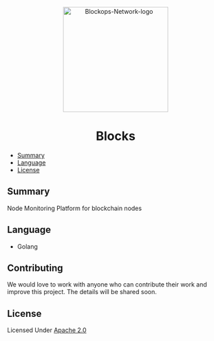 <p align="center">
  <a href="https://app.blockops.network" title="Blockops Network">
    <img src="./assets/img/blockops-logo.png" alt="Blockops-Network-logo" width="244" />
  </a>
</p>

<h1 align="center">Blocks</h1>

- [Summary](#summary)
- [Language](#language)
- [License](#license)


## Summary

 Node Monitoring Platform for blockchain nodes

## Language
- Golang

## Contributing
We would love to work with anyone who can contribute their work and improve this project. The details will be shared soon.


## License

Licensed Under [Apache 2.0](./LICENSE)